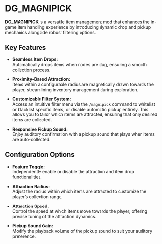 # DG_MAGNIPICK

**DG_MAGNIPICK** is a versatile item management mod that enhances the in-game item handling experience by introducing dynamic drop and pickup mechanics alongside robust filtering options.

## Key Features

- **Seamless Item Drops:**  
  Automatically drops items when nodes are dug, ensuring a smooth collection process.

- **Proximity-Based Attraction:**  
  Items within a configurable radius are magnetically drawn towards the player, streamlining inventory management during exploration.

- **Customizable Filter System:**  
  Access an intuitive filter menu via the `/magnipick` command to whitelist or blacklist specific items, or disable automatic pickup entirely. This allows you to tailor which items are attracted, ensuring that only desired items are collected.

- **Responsive Pickup Sound:**  
  Enjoy auditory confirmation with a pickup sound that plays when items are auto-collected.

## Configuration Options

- **Feature Toggle:**  
  Independently enable or disable the attraction and item drop functionalities.

- **Attraction Radius:**  
  Adjust the radius within which items are attracted to customize the player’s collection range.

- **Attraction Speed:**  
  Control the speed at which items move towards the player, offering precise tuning of the attraction dynamics.

- **Pickup Sound Gain:**  
  Modify the playback volume of the pickup sound to suit your auditory preference.
